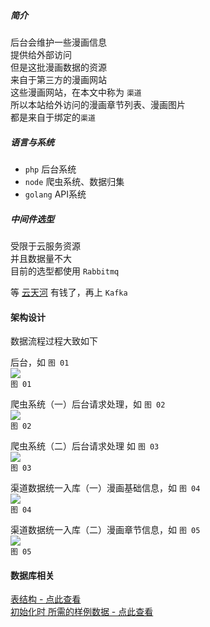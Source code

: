 
##### 简介

后台会维护一些漫画信息  
提供给外部访问  
但是这批漫画数据的资源  
来自于第三方的漫画网站  
这些漫画网站，在本文中称为 `渠道`  
所以本站给外访问的漫画章节列表、漫画图片  
都是来自于绑定的`渠道`  


##### 语言与系统

 - `php` 后台系统
 - `node` 爬虫系统、数据归集
 - `golang` API系统
 
##### 中间件选型

受限于云服务资源  
并且数据量不大  
目前的选型都使用 `Rabbitmq`  

等 [云天河](http://www.hlzblog.top/) 有钱了，再上 `Kafka`  

#### 架构设计

数据流程过程大致如下

后台，如 `图 01`  
![](./framework_v3-backend.svg)  
`图 01`  

爬虫系统（一）后台请求处理，如 `图 02`  
![](./framework_v3-spider_1.svg)  
`图 02`  

爬虫系统（二）后台请求处理 如 `图 03`  
![](./framework_v3-spider_2.svg)  
`图 03`  

渠道数据统一入库（一）漫画基础信息，如 `图 04`  
![](./framework_v3-data_uniform_1.svg)  
`图 04`  

渠道数据统一入库（二）漫画章节信息，如 `图 05`  
![](./framework_v3-data_uniform_2.svg)  
`图 05`  

#### 数据库相关

  
[表结构 - 点此查看](../../sql/curl_avatar.sql)  
[初始化时 所需的样例数据 - 点此查看](../../sql/sample.sql)  